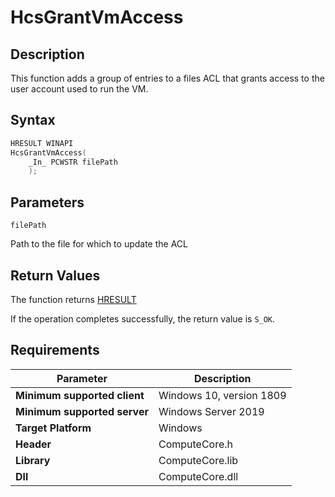 # HcsGrantVmAccess

## Description

This function adds a group of entries to a files ACL that grants access to the user account used to run the VM. 

## Syntax

```cpp
HRESULT WINAPI
HcsGrantVmAccess(
    _In_ PCWSTR filePath
    );
```

## Parameters

`filePath`

Path to the file for which to update the ACL

## Return Values

The function returns [HRESULT](https://docs.microsoft.com/en-us/windows/win32/seccrypto/common-hresult-values)

If the operation completes successfully, the return value is `S_OK`.

## Requirements

|Parameter     |Description|
|---|---|
| **Minimum supported client** | Windows 10, version 1809 |
| **Minimum supported server** | Windows Server 2019 |
| **Target Platform** | Windows |
| **Header** | ComputeCore.h |
| **Library** | ComputeCore.lib |
| **Dll** | ComputeCore.dll |